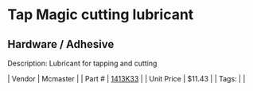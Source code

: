 # Tap Magic cutting lubricant
## Hardware / Adhesive
Description: 	Lubricant for tapping and cutting  

| Vendor | Mcmaster | 
| Part # | [1413K33](https://www.mcmaster.com/#1413K33) | 
| Unit Price | $11.43 | 
| Tags: |  | 

